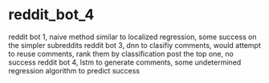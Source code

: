 # reddit_bot_4

reddit bot 1, naive method similar to localized regression, some success on the simpler subreddits
reddit bot 3, dnn to clasifiy comments, would attempt to reuse comments, rank them  by classification post the top one, no success
reddit bot 4, lstm to generate comments, some undetermined regression algorithm to predict success